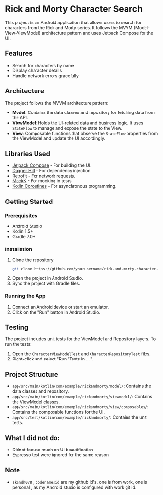 # Rick and Morty Character Search

This project is an Android application that allows users to search for characters from the Rick and Morty series. It follows the MVVM (Model-View-ViewModel) architecture pattern and uses Jetpack Compose for the UI.

## Features

- Search for characters by name
- Display character details
- Handle network errors gracefully

## Architecture

The project follows the MVVM architecture pattern:

- **Model**: Contains the data classes and repository for fetching data from the API.
- **ViewModel**: Holds the UI-related data and business logic. It uses `StateFlow` to manage and expose the state to the View.
- **View**: Composable functions that observe the `StateFlow` properties from the ViewModel and update the UI accordingly.

## Libraries Used

- [Jetpack Compose](https://developer.android.com/jetpack/compose) - For building the UI.
- [Dagger Hilt](https://dagger.dev/hilt/) - For dependency injection.
- [Retrofit](https://square.github.io/retrofit/) - For network requests.
- [MockK](https://mockk.io/) - For mocking in tests.
- [Kotlin Coroutines](https://kotlinlang.org/docs/coroutines-overview.html) - For asynchronous programming.

## Getting Started

### Prerequisites

- Android Studio
- Kotlin 1.5+
- Gradle 7.0+

### Installation

1. Clone the repository:
    ```sh
    git clone https://github.com/yourusername/rick-and-morty-character-search.git
    ```
2. Open the project in Android Studio.
3. Sync the project with Gradle files.

### Running the App

1. Connect an Android device or start an emulator.
2. Click on the "Run" button in Android Studio.

## Testing

The project includes unit tests for the ViewModel and Repository layers. To run the tests:

1. Open the `CharacterViewModelTest` and `CharacterRepositoryTest` files.
2. Right-click and select "Run 'Tests in ...'".

## Project Structure

- `app/src/main/kotlin/com/example/rickandmorty/model/`: Contains the data classes and repository.
- `app/src/main/kotlin/com/example/rickandmorty/viewmodel/`: Contains the ViewModel classes.
- `app/src/main/kotlin/com/example/rickandmorty/view/composables/`: Contains the composable functions for the UI.
- `app/src/test/kotlin/com/example/rickandmorty/`: Contains the unit tests.


## What I did not do:

- Didnot focuse much on UI beautification
- Espresso test were ignored for the same reason

## Note
- `skandh078` , `codenamesid` are my github id's. one is from work, one is personal , as my Android studio is configured with work git id.

  
 
